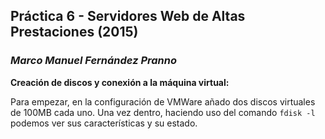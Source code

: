 ## Práctica 6 - Servidores Web de Altas Prestaciones (2015)
### *Marco Manuel Fernández Pranno*

**Creación de discos y conexión a la máquina virtual:**

Para empezar, en la configuración de VMWare añado dos discos virtuales de 100MB cada uno. Una vez dentro, haciendo uso del comando `fdisk -l` podemos ver sus características y su estado.


[fdisk]: https://github.com/MarFerPra/SWAP15/blob/master/P6/imagenes/fdisk.png?raw=true
[creacion-raid]: https://github.com/MarFerPra/SWAP15/blob/master/P6/imagenes/creacion-raid.png?raw=true
[detalles-raid]: https://github.com/MarFerPra/SWAP15/blob/master/P6/imagenes/detalles-raid.png?raw=true
[generacion-fallo]: https://github.com/MarFerPra/SWAP15/blob/master/P6/imagenes/generacion-fallo.png?raw=true
[aniadir-disco]: https://github.com/MarFerPra/SWAP15/blob/master/P6/imagenes/aniadir-disco.png?raw=true
[disco-aniadido]: https://github.com/MarFerPra/SWAP15/blob/master/P6/imagenes/disco-aniadido.png?raw=true
